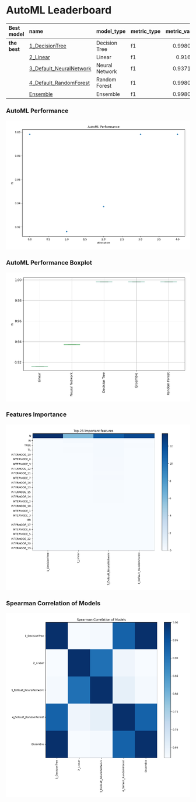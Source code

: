 # AutoML Leaderboard

| Best model   | name                                                         | model_type     | metric_type   |   metric_value |   train_time |
|:-------------|:-------------------------------------------------------------|:---------------|:--------------|---------------:|-------------:|
| **the best** | [1_DecisionTree](1_DecisionTree/README.md)                   | Decision Tree  | f1            |       0.998095 |        16.21 |
|              | [2_Linear](2_Linear/README.md)                               | Linear         | f1            |       0.91619  |         2.69 |
|              | [3_Default_NeuralNetwork](3_Default_NeuralNetwork/README.md) | Neural Network | f1            |       0.937143 |         3.16 |
|              | [4_Default_RandomForest](4_Default_RandomForest/README.md)   | Random Forest  | f1            |       0.998095 |         3    |
|              | [Ensemble](Ensemble/README.md)                               | Ensemble       | f1            |       0.998095 |         0.28 |

### AutoML Performance
![AutoML Performance](ldb_performance.png)

### AutoML Performance Boxplot
![AutoML Performance Boxplot](ldb_performance_boxplot.png)

### Features Importance
![features importance across models](features_heatmap.png)



### Spearman Correlation of Models
![models spearman correlation](correlation_heatmap.png)

